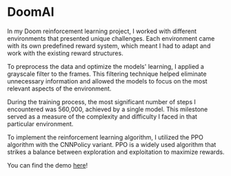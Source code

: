 # DoomAI

In my Doom reinforcement learning project, I worked with different environments that presented unique challenges. Each environment came with its own predefined reward system, which meant I had to adapt and work with the existing reward structures.

To preprocess the data and optimize the models' learning, I applied a grayscale filter to the frames. This filtering technique helped eliminate unnecessary information and allowed the models to focus on the most relevant aspects of the environment.

During the training process, the most significant number of steps I encountered was 560,000, achieved by a single model. This milestone served as a measure of the complexity and difficulty I faced in that particular environment.

To implement the reinforcement learning algorithm, I utilized the PPO algorithm with the CNNPolicy variant. PPO is a widely used algorithm that strikes a balance between exploration and exploitation to maximize rewards. 

You can find the demo [here](https://www.youtube.com/watch?v=7nrVX1QEcKA)!
